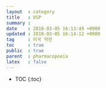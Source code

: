 ```yaml
---
layout  : category
title   : USP
summary :
date    : 2018-03-05 16:13:49 +0900
updated : 2018-03-05 16:14:12 +0900
tag     : 미국 약전
toc     : true
public  : true
parent  : pharmacopoeia
latex   : false
---
```

* TOC
{:toc}
